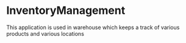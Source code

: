 # InventoryManagement
This application is used in warehouse which keeps a track of various products and various locations
